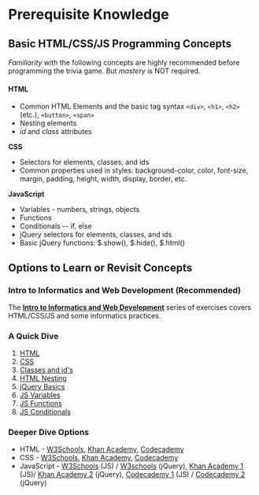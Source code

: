 # Prerequisite Knowledge

## Basic HTML/CSS/JS Programming Concepts <a id="basic-html-css-js-programming-concepts"></a>

_Familiarity_ with the following concepts are highly recommended before programming the trivia game. But _mastery_ is NOT required.

#### HTML <a id="html"></a>

* Common HTML Elements and the basic tag syntax `<div>`, `<h1>`, `<h2>` \(etc.\), `<button>`, `<span>`
* Nesting elements
* _id_ and _class_ attributes

**CSS**

* Selectors for elements, classes, and ids
* Common properties used in styles: background-color, color, font-size, margin, padding, height, width, display, border, etc.

**JavaScript**

* Variables - numbers, strings, objects
* Functions
* Conditionals -- if, else
* jQuery selectors for elements, classes, and ids
* Basic jQuery functions: $.show\(\), $.hide\(\), $.html\(\)

## Options to Learn or Revisit Concepts <a id="resources-to-learn-or-revisit-concepts"></a>

### Intro to Informatics and Web Development \(Recommended\)

The [**Intro to Informatics and Web Development**](https://docs.idew.org/intro-to-learning/) series of exercises covers HTML/CSS/JS and some informatics practices.

### A Quick Dive <a id="a-quick-dive"></a>

1. ​[HTML](https://docs.idew.org/principles-and-practices/principles/programming-principles/html)​
2. ​[CSS](https://docs.idew.org/principles-and-practices/principles/programming-principles/css)​
3. ​[Classes and id's](https://docs.idew.org/principles-and-practices/principles/programming-principles/classes-and-ids-html-css-js)​
4. ​[HTML Nesting](https://docs.idew.org/principles-and-practices/principles/programming-principles/html-nesting)​
5. [jQuery Basics](https://docs.idew.org/principles-and-practices/principles/programming-principles/jquery)
6. [JS Variables](https://docs.idew.org/principles-and-practices/principles/programming-principles/js-variables)
7. [JS Functions](https://docs.idew.org/principles-and-practices/principles/programming-principles/js-functions)
8. [JS Conditionals](https://docs.idew.org/principles-and-practices/principles/programming-principles/js-conditionals)

### Deeper Dive Options <a id="deeper-dive-options"></a>

* HTML - [W3Schools](https://www.w3schools.com/html/default.asp), [Khan Academy](https://www.khanacademy.org/computing/computer-programming/html-css), [Codecademy](https://www.codecademy.com/learn/learn-html)​
* CSS - [W3Schools](https://www.w3schools.com/css/default.asp), [Khan Academy](https://www.khanacademy.org/computing/computer-programming/html-css), [Codecademy](https://www.codecademy.com/learn/learn-css)​
* JavaScript - [W3Schools](https://www.w3schools.com/jS/default.asp) \(JS\) / [W3schools](https://www.w3schools.com/jquery/default.asp) \(jQuery\), [Khan Academy 1](https://www.khanacademy.org/computing/computer-programming/programming) \(JS\)/ [Khan Academy 2](https://www.khanacademy.org/computing/computer-programming/html-js-jquery) \(jQuery\), [Codecademy 1](https://www.codecademy.com/learn/introduction-to-javascript) \(JS\) / [Codecademy 2](https://www.codecademy.com/learn/learn-jquery) \(jQuery\)


